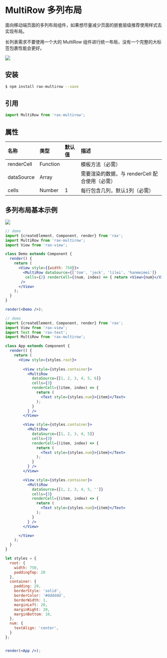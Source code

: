 # MultiRow 多列布局

面向移动端页面的多列布局组件，如果想尽量减少页面的嵌套层级推荐使用样式去实现布局。

长列表需求不要使用一个大的 MultiRow 组件进行统一布局，没有一个完整的大标签包裹性能会更好。

![](https://gw.alicdn.com/tfs/TB17KogRVXXXXXaXFXXXXXXXXXX-261-214.jpg)

## 安装

```bash
$ npm install rax-multirow --save
```

## 引用

```jsx
import MultiRow from 'rax-multirow';
```

## 属性

| 名称         | 类型       | 默认值  | 描述                           |
| :--------- | :------- | :--- | :--------------------------- |
| renderCell | Function |      | 模板方法（必需）                     |
| dataSource | Array     |      | 需要渲染的数据，与 renderCell 配合使用（必需） |
| cells      | Number   | 1    | 每行包含几列，默认1列（必需）              |

## 多列布局基本示例

![](https://img.alicdn.com/tps/TB12k55KVXXXXXfXVXXXXXXXXXX-415-230.png)

```jsx
// demo
import {createElement, Component, render} from 'rax';
import MultiRow from 'rax-multirow';
import View from 'rax-view';

class Demo extends Component {
  render() {
    return (
      <View style={{width: 750}}>
        <MultiRow dataSource={['tom', 'jeck', 'lilei', 'hanmeimei']} 
         cells={2} renderCell={(num, index) => { return <View>{num}</View> }} 
       />
      </View>
    );
  }
}

render(<Demo />);
```

```jsx
// demo
import {createElement, Component, render} from 'rax';
import View from 'rax-view';
import Text from 'rax-text';
import MultiRow from 'rax-multirow';

class App extends Component {
  render() {
    return (
      <View style={styles.root}>
        
        <View style={styles.container}>
          <MultiRow
            dataSource={[1, 2, 3, 4, 5, 6]}
            cells={3}
            renderCell={(item, index) => {
              return (
                <Text style={styles.num}>{item}</Text>
              );
            }
          } />
        </View>

        <View style={styles.container}>
          <MultiRow
            dataSource={[1, 2, 3, 4, 5]}
            cells={3}
            renderCell={(item, index) => {
              return (
                <Text style={styles.num}>{item}</Text>
              );
            }
          } />
        </View>

        <View style={styles.container}>
          <MultiRow
            dataSource={[1, 2, 3, 4, 5, '']}
            cells={3}
            renderCell={(item, index) => {
              return (
                <Text style={styles.num}>{item}</Text>
              );
            }
          } />
        </View>

      </View>
    );
  }
}

let styles = {
  root: {
    width: 750,
    paddingTop: 20
  },
  container: {
    padding: 20,
    borderStyle: 'solid',
    borderColor: '#dddddd',
    borderWidth: 1,
    marginLeft: 20,
    marginRight: 20,
    marginBottom: 10,
  },
  num: {
    textAlign: 'center',
  }
};


render(<App />);
```